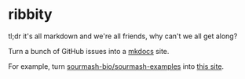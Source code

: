 # ribbity

tl;dr it's all markdown and we're all friends, why can't we all get along?

Turn a bunch of GitHub issues into a [mkdocs](https://www.mkdocs.org/) site.

For example, turn
[sourmash-bio/sourmash-examples](https://github.com/sourmash-bio/sourmash-examples/issues/)
into [this site](http://ctb.github.io/ribbity/).
